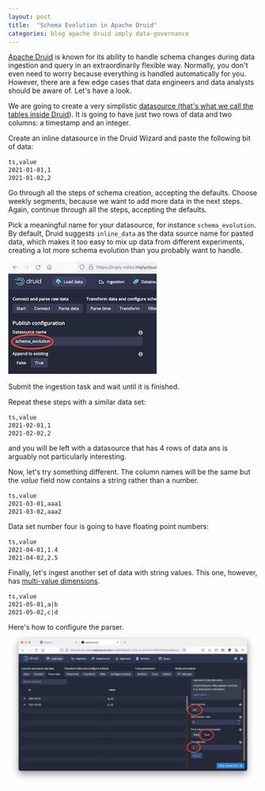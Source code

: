 ```yaml
---
layout: post
title:  "Schema Evolution in Apache Druid"
categories: blog apache druid imply data-governance
---
```

[Apache Druid](https://druid.apache.org/) is known for its ability to handle schema changes during data ingestion and query in an extraordinarily flexible way. Normally, you don't even need to worry because everything is handled automatically for you. However, there are a few edge cases that data engineers and data analysts should be aware of. Let's have a look.

We are going to create a very simplistic [datasource (that's what we call the tables inside Druid](https://docs.imply.io/latest/druid/ingestion/#datasources)). It is going to have just two rows of data and two columns: a timestamp and an integer.

Create an inline datasource in the Druid Wizard and paste the following bit of data:
```
ts,value
2021-01-01,1
2021-01-02,2
```
Go through all the steps of schema creation, accepting the defaults. Choose weekly segments, because we want to add more data in the next steps. Again, continue through all the steps, accepting the defaults.

Pick a meaningful name for your datasource, for instance `schema_evolution`. By default, Druid suggests `inline_data` as the data source name for pasted data, which makes it too easy to mix up data from different experiments, creating a lot more schema evolution than you probably want to handle.

![Data Source Name](/assets/2021-08-11-ds-name.jpg)

Submit the ingestion task and wait until it is finished.

Repeat these steps with a similar data set:
```
ts,value
2021-02-01,1
2021-02-02,2
```
and you will be left with a datasource that has 4 rows of data ans is arguably not particularly interesting.

Now, let's try something different. The column names will be the same but the _value_ field now contains a string rather than a number.
```
ts,value
2021-03-01,aaa1
2021-03-02,aaa2
```
Data set number four is going to have floating point numbers:
```
ts,value
2021-04-01,1.4
2021-04-02,2.5
```
Finally, let's ingest another set of data with string values. This one, however, has [multi-value dimensions](https://blog.hellmar-becker.de/2021/08/07/multivalue-dimensions-in-apache-druid-part-1/).
```
ts,value
2021-05-01,a|b
2021-05-02,c|d
```
Here's how to configure the parser.
![CSV Parser configuration](/assets/2021-08-11-configure-parser.jpg)

